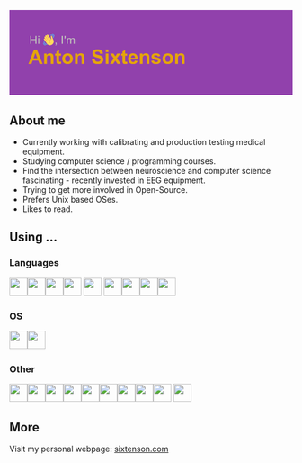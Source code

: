 ![Hi, I'm Anton Sixtenson!](index.png)



## About me

- Currently working with calibrating and production testing medical equipment.<br> 
- Studying computer science / programming courses.<br>
- Find the intersection between neuroscience and computer science fascinating - recently invested in EEG equipment.<br>
- Trying to get more involved in Open-Source.
- Prefers Unix based OSes.
- Likes to read.<br>

## Using ...

### Languages 
<img src="https://cdn.jsdelivr.net/gh/devicons/devicon/icons/python/python-original.svg" width="32" height="32" /><img src="https://cdn.jsdelivr.net/gh/devicons/devicon/icons/java/java-original.svg" width="32" height="32" /><img src="https://seeklogo.com/images/N/netwide-assembler-nasm-logo-EC5B1109AC-seeklogo.com.png" width="32" height="32" /><img src="https://cdn.jsdelivr.net/gh/devicons/devicon/icons/c/c-original.svg" width="32" height="32" /> <img src="https://cdn.jsdelivr.net/gh/devicons/devicon/icons/bash/bash-plain.svg" width="32" height="32" />
<img src="https://upload.wikimedia.org/wikipedia/commons/8/87/Sql_data_base_with_logo.png" width="32" height="32" /><img src="https://cdn.jsdelivr.net/gh/devicons/devicon/icons/html5/html5-original.svg" width="32" height="32" /><img src="https://cdn.jsdelivr.net/gh/devicons/devicon/icons/css3/css3-original.svg" width="32" height="32" /><img src="https://plugins.jetbrains.com/files/18580/161514/icon/pluginIcon.svg" width="32" height="32" />


### OS
<img src="https://upload.wikimedia.org/wikipedia/commons/thumb/a/a5/Archlinux-icon-crystal-64.svg/800px-Archlinux-icon-crystal-64.svg.png" width="32" height="32" /><img src="https://cdn.jsdelivr.net/gh/devicons/devicon/icons/linux/linux-original.svg" width="32" height="32" />

### Other
<img src="https://cdn.jsdelivr.net/gh/devicons/devicon/icons/arduino/arduino-original.svg" width="32" height="32" /><img src="https://cdn.jsdelivr.net/gh/devicons/devicon/icons/django/django-plain.svg" width="32" height="32" /><img src="https://cdn.jsdelivr.net/gh/devicons/devicon/icons/godot/godot-original.svg" width="32" height="32" /><img src="https://cdn.jsdelivr.net/gh/devicons/devicon/icons/jupyter/jupyter-original.svg" width="32" height="32" /><img src="https://cdn.jsdelivr.net/gh/devicons/devicon/icons/nginx/nginx-original.svg" width="32" height="32" /><img src="https://cdn.jsdelivr.net/gh/devicons/devicon/icons/postgresql/postgresql-original.svg" width="32" height="32" /><img src="https://cdn.jsdelivr.net/gh/devicons/devicon/icons/raspberrypi/raspberrypi-original.svg" width="32" height="32" /><img src="https://cdn.jsdelivr.net/gh/devicons/devicon/icons/sqlite/sqlite-original.svg" width="32" height="32" /><img src="https://user-images.githubusercontent.com/67586773/105040771-43887300-5a88-11eb-9f01-bee100b9ef22.png" width="32" height="32" />
<img src="https://cdn.jsdelivr.net/gh/devicons/devicon/icons/pandas/pandas-original.svg" width="32" height="32" />
    
   
          
            
           
            
             
              
              
            
           
## More

Visit my personal webpage: <a href="https://www.sixtenson.com" target="_blank">sixtenson.com</a>
